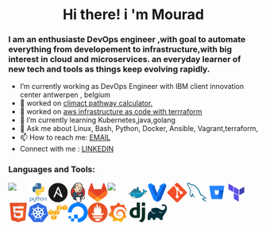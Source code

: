 # <h1 style="text-align: center;">Hi there! i 'm Mourad </h1>
### I am an enthusiaste  DevOps engineer  ,with goal to automate everything from developement to infrastructure,with big interest in cloud and microservices. an everyday learner of new tech and tools as things  keep evolving rapidly.

<!--
**mouradlakhtibi/mouradlakhtibi** is a ✨ _special_ ✨ repository because its `README.md` (this file) appears on your GitHub profile.

Here are some ideas to get you started:
-->
- I’m currently working as DevOps Engineer with IBM client innovation center antwerpen , belgium
- 🔭 worked on  [climact pathway calculator.](https://bitbucket.org/climact/workspace/projects/XCALC)
- 🔭 worked  on [aws infrastructure as code with terrraform](https://github.com/mouradlakhtibi/aws-projects)
- 🌱 I’m currently learning Kubernetes,java,golang
- 💬 Ask me about  Linux, Bash, Python, Docker, Ansible, Vagrant,terraform,
- 📫 How to reach me: [EMAIL](spacetheplace@hotmail.com)
- Connect with me :  [LINKEDIN](linkedin.com/in/mourad-lakhtibi-devops)
### Languages and Tools:

  [<img align="left" width="40px" src="https://cdn.jsdelivr.net/npm/simple-icons@7.14.0/icons/gnubash.svg" />](https://www.gnu.org/) 
  [<img align="left" width="40px" src="https://github.com/devicons/devicon/blob/master/icons/python/python-original-wordmark.svg" />](https://www.python.org/) [<img align="left" width="40px" src="https://github.com/devicons/devicon/blob/master/icons/ansible/ansible-original.svg" />](https://www.ansible.com/) 
  [<img align="left" width="40px" src="https://github.com/devicons/devicon/blob/master/icons/jenkins/jenkins-original.svg" />](https://www.jenkins.io/)
  [<img align="left" width="40px" src="https://github.com/devicons/devicon/blob/master/icons/gitlab/gitlab-original.svg" />](https://about.gitlab.com/)
  [<img align="left" width="40px" src="https://www.sonarqube.org/logos/index/sonarqube-logo.png" />](https://www.sonarqube.org/)
  [<img align="left" width="40px" src="https://github.com/devicons/devicon/blob/master/icons/docker/docker-original.svg" />](https://www.docker.com/) 
  [<img align="left" width="40px" src="https://github.com/devicons/devicon/blob/master/icons/vagrant/vagrant-original.svg" />](https://www.vagrant.com/) 
  [<img align="left" width="40px" src="https://github.com/devicons/devicon/blob/master/icons/git/git-original.svg" />](https://git-scm.com/) 
  [<img align="left" width="40px" src="https://github.com/devicons/devicon/blob/master/icons/mysql/mysql-original.svg" />](https://www.mysql.com/) 
  [<img align="left" width="40px" src="https://github.com/devicons/devicon/blob/master/icons/bitbucket/bitbucket-original.svg" />](https://bitbucket.com/) 
  [<img align="left" width="40px" src="https://github.com/devicons/devicon/blob/master/icons/terraform/terraform-original.svg" />](https://www.terraform.com/) 
  [<img align="left" width="40px" src="https://github.com/devicons/devicon/blob/master/icons/html5/html5-original.svg" />]()
  [<img align="left" width="40px" src="https://github.com/devicons/devicon/blob/master/icons/kubernetes/kubernetes-plain.svg" />](https://www.kubernetes.io/) 
  [<img align="left" width="40px" src="https://github.com/devicons/devicon/blob/master/icons/amazonwebservices/amazonwebservices-original.svg" />](https://aws.amazon.com/)
  [<img align="left" width="40px" src="https://github.com/devicons/devicon/blob/master/icons/digitalocean/digitalocean-original.svg" />](https://www.digitalocean.com/) 
  [<img align="left" width="40px"  src="https://github.com/devicons/devicon/blob/master/icons/prometheus/prometheus-original.svg" />](https://www.prometheus.io/) 
  [<img align="left" width="40px" src="https://github.com/devicons/devicon/blob/master/icons/grafana/grafana-original.svg" />](https://www.grafana.com/) 
  [<img align="left" width="40px" src="https://github.com/devicons/devicon/blob/master/icons/django/django-plain.svg" />](https://www.djangoproject.com/) 
  [<img align="left" width="40px" src="https://github.com/devicons/devicon/blob/master/icons/gradle/gradle-plain.svg" />](https://gradle.org/)
          
